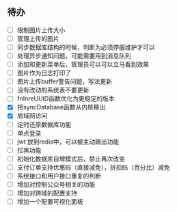 ## 待办

-   [ ] 限制图片上传大小
-   [ ] 管理上传的图片
-   [ ] 同步数据库结构的时候，判断为必须停服维护才可以
-   [ ] 处理异步通知问题，可能需要用到消息队列
-   [ ] 添加和更新菜单后，管理员可以可以立马看到效果
-   [ ] 图片作为日志打印了
-   [ ] 图片上传buffer警告问题，写法更新
-   [ ] 没有改动的系统表不要更新
-   [ ] fnInreUUID函数优化为更稳定的版本
-   [x] 把syncDatabase函数从内核移出
-   [x] 局域网访问
-   [ ] 定时还原数据库功能
-   [ ] 单点登录
-   [ ] jwt 放到redis中，可以被主动踢出功能
-   [ ] 拉黑功能
-   [ ] 初始化数据库自增模式后，禁止再次改变
-   [ ] 支付订单支持优惠码（直接减免），折扣码（百分比）减免
-   [ ] 系统接口和用户接口重复的判断
-   [ ] 增加对控制公众号相关的功能
-   [ ] 增加对跨域的配置支持
-   [ ] 增加一个配置可视化面板
